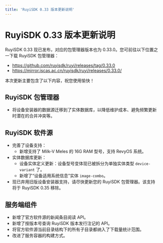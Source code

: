 ```yaml
---
title: 'RuyiSDK 0.33 版本更新说明'
---
```


# RuyiSDK 0.33 版本更新说明

RuyiSDK 0.33 现已发布，对应的包管理器版本也为 0.33.0。您可前往以下位置之一下载 RuyiSDK 包管理器：

* https://github.com/ruyisdk/ruyi/releases/tag/0.33.0
* https://mirror.iscas.ac.cn/ruyisdk/ruyi/releases/0.33.0/

本次更新主要包含了以下内容，祝您使用愉快！

## RuyiSDK 包管理器

* 将设备安装器的数据源迁移到了实体数据库，以降低维护成本、避免频繁更新时潜在的合并冲突等。

## RuyiSDK 软件源

* 完善了设备支持：
    * 新增支持了 Milk-V Meles 的 16G RAM 型号，支持 RevyOS 系统。
* 实体数据库更新：
    * 设备实体定义更新：设备型号变体现已被拆分为单独实体类型 `device-variant` 了。
    * 新增了“设备适用系统信息”实体 `image-combo`。
* 现已弃用旧版设备安装器支持，请尽快更新您的 RuyiSDK 包管理器。该支持将于 RuyiSDK 0.35 移除。

## 服务端组件

* 新增了官方软件源的新闻条目阅读 API。
* 新增了按版本号查询 RuyiSDK 版本发行注记的 API。
* 将官方软件源当前目录结构下的所有子目录都纳入了下载量统计范围。
* 改进了服务容器的构建方式。
